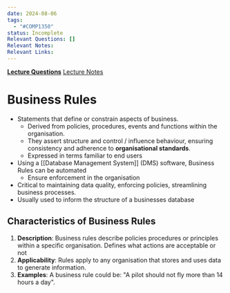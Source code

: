 ```yaml
---
date: 2024-08-06
tags:
  - "#COMP1350"
status: Incomplete
Relevant Questions: []
Relevant Notes: 
Relevant Links:
---
```

**[Lecture Questions](Attachments/Week%202_inClassPrintout(1).docx)**
[Lecture Notes](Attachments/Week%202%20(ER%20Diagrams).pdf)

# Business Rules
- Statements that define or constrain aspects of business.
	- Derived from policies, procedures, events and functions within the organisation.
	- They assert structure and control / influence behaviour, ensuring consistency and adherence to **organisational standards**.
	- Expressed in terms familiar to end users
- Using a [[Database Management System]] (DMS) software, Business Rules can be automated
	- Ensure enforcement in the organisation
- Critical to maintaining data quality, enforcing policies, streamlining business processes.
- Usually used to inform the structure of a businesses database
## Characteristics of Business Rules
1. **Description**: Business rules describe policies procedures or principles within a specific organisation. Defines what actions are acceptable or not
2. **Applicability**: Rules apply to any organisation that stores and uses data to generate information.
3. **Examples**: A business rule could be: "A pilot should not fly more than 14 hours a day".